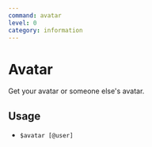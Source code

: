 ```yaml
---
command: avatar
level: 0
category: information
---
```


# Avatar

Get your avatar or someone else's avatar.

## Usage

- `$avatar [@user]`
